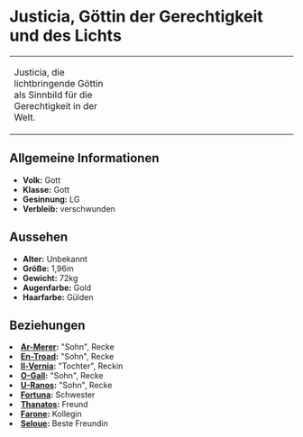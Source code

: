 # Justicia, Göttin der Gerechtigkeit und des Lichts

<table>
<tr><td>
<p>
Justicia, die lichtbringende Göttin als Sinnbild für die Gerechtigkeit in der Welt.
</p>

</td><td width="300">
<!-- Edit here -->
<img src="justicia.png" alt="" />
</td></tr>
</table>

## Allgemeine Informationen

- **Volk:** Gott
- **Klasse:** Gott
- **Gesinnung:** LG
- **Verbleib:** verschwunden

## Aussehen

- **Alter:** Unbekannt
- **Größe:** 1,96m
- **Gewicht:** 72kg
- **Augenfarbe:** Gold
- **Haarfarbe:** Gülden

<!-- - **Maße:** 100/85-70-90 -->

## Beziehungen

<list columns="3">
<!--
<li>
<b><a href="Inoro.md">Inoro</a>:</b> Erster "Sohn", Recke
</li>
-->
<li>
<b><a href="Ar-Merer.md">Ar-Merer</a>:</b> "Sohn", Recke
</li>
<li>
<b><a href="En-Troad.md">En-Troad</a>:</b> "Sohn", Recke
</li>
<li>
<b><a href="Il-Vernia.md">Il-Vernia</a>:</b> "Tochter", Reckin
</li>
<li>
<b><a href="O-Gall.md">O-Gall</a>:</b> "Sohn", Recke
</li>
<li>
<b><a href="U-Ranos.md">U-Ranos</a>:</b> "Sohn", Recke
</li>
<li>
<b><a href="Fortuna.md">Fortuna</a>:</b> Schwester 
</li>
<li>
<b><a href="Thanatos.md">Thanatos</a>:</b> Freund
</li>
<li>
<b><a href="Farone.md">Farone</a>:</b> Kollegin
</li>
<!--
<li>
<b><a href="Alcuin.md">Alcuin</a>:</b> Bruder
</li>
-->
<li>
<b><a href="Seloue.md">Seloue</a>:</b> Beste Freundin
</li>
</list>

<!--
## Notizen

- **Ziele:** Ihre Recken gut führen, Gerechtigkeit in der Welt
- **Geheimnisse:** Die Wahrheit über Inoros Tod
-->